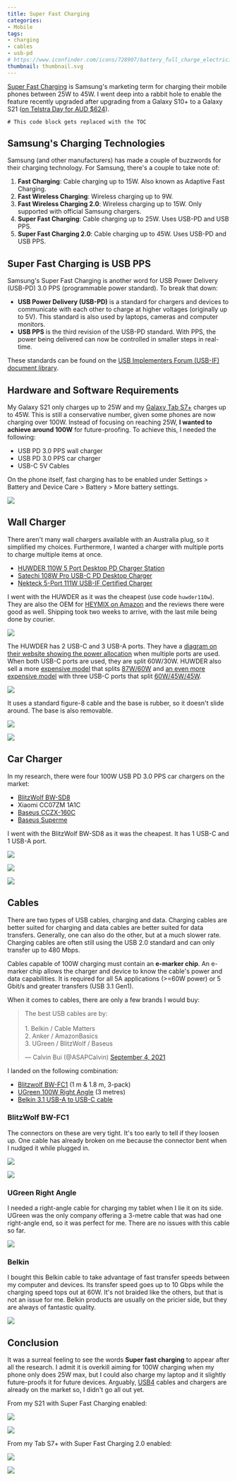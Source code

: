 ```yaml
---
title: Super Fast Charging
categories:
- Mobile
tags:
- charging
- cables
- usb-pd
# https://www.iconfinder.com/icons/728907/battery_full_charge_electricity_energy_plug_power_icon
thumbnail: thumbnail.svg
---
```


[Super Fast Charging](https://www.samsung.com/global/galaxy/what-is/super-fast-charging/) is Samsung's marketing term for charging their mobile phones between 25W to 45W. I went deep into a rabbit hole to enable the feature recently upgraded after upgrading from a Galaxy S10+ to a Galaxy S21 ([on Telstra Day for AUD $624](https://www.ozbargain.com.au/node/648279)).

<!-- more -->

```toc
# This code block gets replaced with the TOC
```

## Samsung's Charging Technologies

Samsung (and other manufacturers) has made a couple of buzzwords for their charging technology. For Samsung, there's a couple to take note of:

1. **Fast Charging**: Cable charging up to 15W. Also known as Adaptive Fast Charging.
1. **Fast Wireless Charging**: Wireless charging up to 9W.
1. **Fast Wireless Charging 2.0**: Wireless charging up to 15W. Only supported with official Samsung chargers.
1. **Super Fast Charging**: Cable charging up to 25W. Uses USB-PD and USB PPS.
1. **Super Fast Charging 2.0**: Cable charging up to 45W. Uses USB-PD and USB PPS.

## Super Fast Charging is USB PPS

Samsung's Super Fast Charging is another word for USB Power Delivery (USB-PD) 3.0 PPS (programmable power standard). To break that down:

- **USB Power Delivery (USB-PD)** is a standard for chargers and devices to communicate with each other to charge at higher voltages (originally up to 5V). This standard is also used by laptops, cameras and computer monitors.
- **USB PPS** is the third revision of the USB-PD standard. With PPS, the power being delivered can now be controlled in smaller steps in real-time.

These standards can be found on the [USB Implementers Forum (USB-IF) document library](https://usb.org/document-library/usb-power-delivery).

## Hardware and Software Requirements

My Galaxy S21 only charges up to 25W and my [Galaxy Tab S7+](/samsung-galaxy-tab-s7-plus-keyboard-case-mod) charges up to 45W. This is still a conservative number, given some phones are now charging over 100W. Instead of focusing on reaching 25W, **I wanted to achieve around 100W** for future-proofing. To achieve this, I needed the following:

- USB PD 3.0 PPS wall charger
- USB PD 3.0 PPS car charger
- USB-C 5V Cables

On the phone itself, fast charging has to be enabled under Settings > Battery and Device Care > Battery > More battery settings.

![](settings-s21.jpg)

## Wall Charger

There aren't many wall chargers available with an Australia plug, so it simplified my choices. Furthermore, I wanted a charger with multiple ports to charge multiple items at once.

- [HUWDER 110W 5 Port Desktop PD Charger Station](https://huwder.com/products/100w-multi-usb-device-charger-station-for-cellhones-laptops-and-tablets?VariantsId=10001)
- [Satechi 108W Pro USB-C PD Desktop Charger](https://satechi.net/products/108w-pro-usb-c-pd-desktop-charger?variant=32118454386776)
- [Nekteck 5-Port 111W USB-IF Certified Charger](https://www.nekteck.com/product/usb-if-certified-usb-c-charger-nekteck-5-port-111w-usb-wall-charger-with-type-c-87w-power-delivery-pd-charger-station-compatible-with-2017-macbook-pro-pixel-32xl-galaxy-s9-plus-ipad-pro-2018/)

I went with the HUWDER as it was the cheapest (use code `huwder110w`). They are also the OEM for [HEYMIX on Amazon](https://www.amazon.com.au/HEYMIX-Charging-Station-Charger-Compatible/dp/B092VKH7JX) and the reviews there were good as well. Shipping took two weeks to arrive, with the last mile being done by courier.

![](huwder-packaging.jpg)

The HUWDER has 2 USB-C and 3 USB-A ports. They have a [diagram on their website showing the power allocation](https://ueeshop.ly200-cdn.com/u_file/UPAK/UPAK437/2006/photo/ba90abd12e.jpg) when multiple ports are used. When both USB-C ports are used, they are split 60W/30W. HUWDER also sell a more [expensive model](https://huwder.com/products/150w-dual-pd-usb-c-4-ports-portable-desktop-fast-charger-station-for-phones-and-laptops-huwder-38?VariantsId=10064,10065) that splits [87W/60W](https://ueeshop.ly200-cdn.com/u_file/UPAK/UPAK437/2011/photo/7bcbfb154c.jpg) and [an even more expensive model](https://huwder.com/products/150w-4-ports-three-usb-c-pd-fast-charging-station-for-multi-devices-huwder-265?VariantsId=11401,11402) with three USB-C ports that split [60W/45W/45W](https://ueeshop.ly200-cdn.com/u_file/UPAK/UPAK437/2106/photo/875a91b394.png).

![](huwder-front.jpg)

It uses a standard figure-8 cable and the base is rubber, so it doesn't slide around. The base is also removable.

![](huwder-back.jpg)

![](huwder-base.jpg)

## Car Charger

In my research, there were four 100W USB PD 3.0 PPS car chargers on the market:

- [BlitzWolf BW-SD8](https://www.blitzwolf.com/18W-QC3.0-+100W-PD3.0-Car-Charger-p-734.html)
- Xiaomi CC07ZM 1A1C
- [Baseus CCZX-160C](https://www.aliexpress.com/item/1005003161602319.html)
- [Baseus Superme](https://www.aliexpress.com/item/1005002546381515.html)

I went with the BlitzWolf BW-SD8 as it was the cheapest. It has 1 USB-C and 1 USB-A port.

![](car-1.jpg)

![](car-2.jpg)

![](car-3.jpg)

## Cables

There are two types of USB cables, charging and data. Charging cables are better suited for charging and data cables are better suited for data transfers. Generally, one can also do the other, but at a much slower rate. Charging cables are often still using the USB 2.0 standard and can only transfer up to 480 Mbps.

Cables capable of 100W charging must contain an **e-marker chip**. An e-marker chip allows the charger and device to know the cable's power and data capabilities. It is required for all 5A applications (>=60W power) or 5 Gbit/s and greater transfers (USB 3.1 Gen1).

When it comes to cables, there are only a few brands I would buy:

<blockquote class="twitter-tweet tw-align-center" data-dnt="true"><p lang="en" dir="ltr">The best USB cables are by:<br><br>1. Belkin / Cable Matters<br>2. Anker / AmazonBasics<br>3. UGreen / BlitzWolf / Baseus</p>&mdash; Calvin Bui (@ASAPCalvin) <a href="https://twitter.com/ASAPCalvin/status/1434202732974338048?ref_src=twsrc%5Etfw">September 4, 2021</a></blockquote> <script async src="https://platform.twitter.com/widgets.js" charset="utf-8"></script>

I landed on the following combination:

- [Blitzwolf BW-FC1](https://www.blitzwolf.com/%C2%A05A-Type-C%C2%A0to%C2%A0Type-C%C2%A0Charging%C2%A0Data%C2%A0Cable-p-719.html) (1 m & 1.8 m, 3-pack)
- [UGreen 100W Right Angle](https://www.ugreen.com/products/right-angle-100w-usb-c-cable) (3 metres)
- [Belkin 3.1 USB-A to USB-C cable](https://www.belkin.com/au/cables/data/3-1-usb-a-to-usb-c-cable-usb-c-cable/p/p-f2cu029/)

### BlitzWolf BW-FC1

The connectors on these are very tight. It's too early to tell if they loosen up. One cable has already broken on me because the connector bent when I nudged it while plugged in.

![](blitzwolf-1.jpg)

![](blitzwolf-2.jpg)

### UGreen Right Angle

I needed a right-angle cable for charging my tablet when I lie it on its side. UGreen was the only company offering a 3-metre cable that was had one right-angle end, so it was perfect for me. There are no issues with this cable so far.

![](ugreen.jpg)

### Belkin

I bought this Belkin cable to take advantage of fast transfer speeds between my computer and devices. Its transfer speed goes up to 10 Gbps while the charging speed tops out at 60W. It's not braided like the others, but that is not an issue for me. Belkin products are usually on the pricier side, but they are always of fantastic quality.

![](belkin.jpg)

## Conclusion

It was a surreal feeling to see the words **Super fast charging** to appear after all the research. I admit it is overkill aiming for 100W charging when my phone only does 25W max, but I could also charge my laptop and it slightly future-proofs it for future devices. Arguably, [USB4](https://en.wikipedia.org/wiki/USB4) cables and chargers are already on the market so, I didn't go all out yet.

From my S21 with Super Fast Charging enabled:

![](super-fast.jpg)

![](charging-s21.jpg)

From my Tab S7+ with Super Fast Charging 2.0 enabled:

![](super-fast-2.0.png)

![](charging-tab-s7.png)
